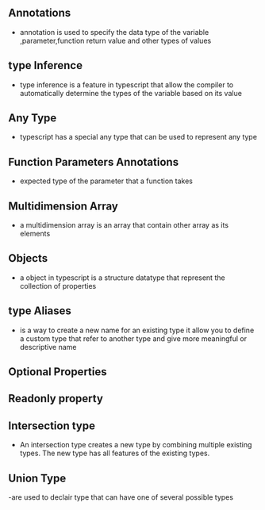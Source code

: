 ## Annotations

- annotation is used to specify the data type of the variable ,parameter,function return value and other types of values

## type Inference

- type inference is a feature in typescript that allow the compiler to automatically determine the types of the variable based on its value

## Any Type

- typescript has a special any type that can be used to represent any type

## Function Parameters Annotations

- expected type of the parameter that a function takes

## Multidimension Array

- a multidimension array is an array that contain other array as its elements

## Objects

- a object in typescript is a structure datatype that represent the collection of properties

## type Aliases

- is a way to create a new name for an existing type it allow you to define a custom type that refer to another type and give more
  meaningful or descriptive name

## Optional Properties

## Readonly property

## Intersection type

- An intersection type creates a new type by combining multiple existing types. The new type has all features of the existing types.

## Union Type

-are used to declair type that can have one of several possible types 